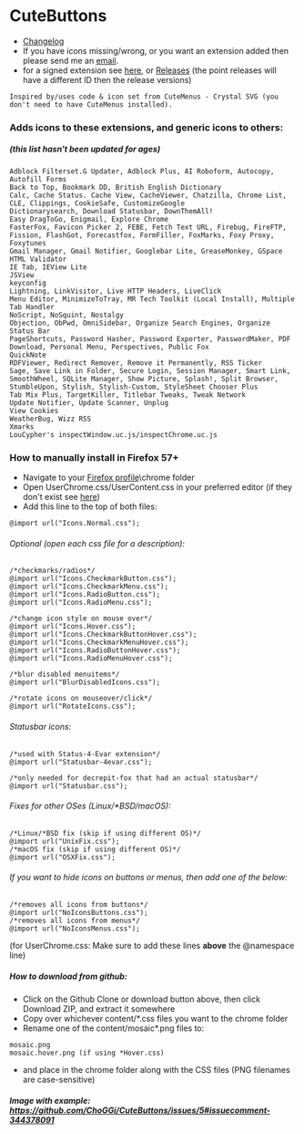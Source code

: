 # CuteButtons

* [Changelog](https://choggi.org/misc/CuteButtonsCrystalSVG/change.log)
* If you have icons missing/wrong, or you want an extension added then please send me an [email](mailto:CuteButtonsCrystalSVG@choggi.org).
* for a signed extension see [here](https://choggi.org/misc/CuteButtonsCrystalSVG/), or [Releases](https://github.com/ChoGGi/CuteButtons/releases) (the point releases will have a different ID then the release versions)

```
Inspired by/uses code & icon set from CuteMenus - Crystal SVG (you don't need to have CuteMenus installed).
```

### Adds icons to these extensions, and generic icons to others:
##### (this list hasn't been updated for ages)
```
Adblock Filterset.G Updater, Adblock Plus, AI Roboform, Autocopy, Autofill Forms
Back to Top, Bookmark DD, British English Dictionary
Calc, Cache Status. Cache View, CacheViewer, Chatzilla, Chrome List, CLE, Clippings, CookieSafe, CustomizeGoogle
Dictionarysearch, Download Statusbar, DownThemAll!
Easy DragToGo, Enigmail, Explore Chrome
FasterFox, Favicon Picker 2, FEBE, Fetch Text URL, Firebug, FireFTP, Fission, FlashGot, Forecastfox, FormFiller, FoxMarks, Foxy Proxy, Foxytunes
Gmail Manager, Gmail Notifier, Googlebar Lite, GreaseMonkey, GSpace
HTML Validator
IE Tab, IEView Lite
JSView
keyconfig
Lightning, LinkVisitor, Live HTTP Headers, LiveClick
Menu Editor, MinimizeToTray, MR Tech Toolkit (Local Install), Multiple Tab Handler
NoScript, NoSquint, Nostalgy
Objection, ObPwd, OmniSidebar, Organize Search Engines, Organize Status Bar
PageShortcuts, Password Hasher, Password Exporter, PasswordMaker, PDF Download, Personal Menu, Perspectives, Public Fox
QuickNote
RDFViewer, Redirect Remover, Remove it Permanently, RSS Ticker
Sage, Save Link in Folder, Secure Login, Session Manager, Smart Link, SmoothWheel, SQLite Manager, Show Picture, Splash!, Split Browser, StumbleUpon, Stylish, Stylish-Custom, StyleSheet Chooser Plus
Tab Mix Plus, TargetKiller, Titlebar Tweaks, Tweak Network
Update Notifier, Update Scanner, Unplug
View Cookies
WeatherBug, Wizz RSS
Xmarks
LouCypher's inspectWindow.uc.js/inspectChrome.uc.js
```


### How to manually install in Firefox 57+

* Navigate to your [Firefox profile](https://support.mozilla.org/en-US/kb/profiles-where-firefox-stores-user-data)\chrome folder
* Open UserChrome.css/UserContent.css in your preferred editor (if they don't exist see [here](http://kb.mozillazine.org/index.php?title=UserChrome.css))
* Add this line to the top of both files:
```
@import url("Icons.Normal.css");
```
###### Optional (open each css file for a description):
```
/*checkmarks/radios*/
@import url("Icons.CheckmarkButton.css");
@import url("Icons.CheckmarkMenu.css");
@import url("Icons.RadioButton.css");
@import url("Icons.RadioMenu.css");

/*change icon style on mouse over*/
@import url("Icons.Hover.css");
@import url("Icons.CheckmarkButtonHover.css");
@import url("Icons.CheckmarkMenuHover.css");
@import url("Icons.RadioButtonHover.css");
@import url("Icons.RadioMenuHover.css");

/*blur disabled menuitems*/
@import url("BlurDisabledIcons.css");

/*rotate icons on mouseover/click*/
@import url("RotateIcons.css");
```
###### Statusbar icons:
```
/*used with Status-4-Evar extension*/
@import url("Statusbar-4evar.css");

/*only needed for decrepit-fox that had an actual statusbar*/
@import url("Statusbar.css");
```
###### Fixes for other OSes (Linux/*BSD/macOS):
```
/*Linux/*BSD fix (skip if using different OS)*/
@import url("UnixFix.css");
/*macOS fix (skip if using different OS)*/
@import url("OSXFix.css");
```
###### If you want to hide icons on buttons or menus, then add _one_ of the below:
```
/*removes all icons from buttons*/
@import url("NoIconsButtons.css");
/*removes all icons from menus*/
@import url("NoIconsMenus.css");
```
(for UserChrome.css: Make sure to add these lines **above** the @namespace line)

##### How to download from github:

* Click on the Github Clone or download button above, then click Download ZIP, and extract it somewhere
* Copy over whichever content/*.css files you want to the chrome folder
* Rename one of the content/mosaic*.png files to:
```
mosaic.png
mosaic.hover.png (if using *Hover.css)
```
* and place in the chrome folder along with the CSS files (PNG filenames are case-sensitive)

##### Image with example: https://github.com/ChoGGi/CuteButtons/issues/5#issuecomment-344378091
